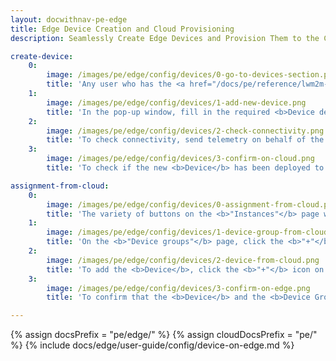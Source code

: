 ```yaml
---
layout: docwithnav-pe-edge
title: Edge Device Creation and Cloud Provisioning
description: Seamlessly Create Edge Devices and Provision Them to the Cloud

create-device:
    0:
        image: /images/pe/edge/config/devices/0-go-to-devices-section.png
        title: 'Any user who has the <a href="/docs/pe/reference/lwm2m-api/#write-operation" target="_blank">"Write" operation</a> permission for <b>Devices</b> is able to create <b>Device entities</b> on the <b>Edge instance</b>. Go to the <b>Entities > Devices</b> section and click the <b>"Add new device"</b> button.'
    1:
        image: /images/pe/edge/config/devices/1-add-new-device.png
        title: 'In the pop-up window, fill in the required <b>Device details</b> fields, such as <b>"Name"</b> and <b>"Device profile"</b>. Confirm the action by clicking the <b>"Add"</b> button.'
    2:
        image: /images/pe/edge/config/devices/2-check-connectivity.png
        title: 'To check connectivity, send telemetry on behalf of the <b>Device</b> using shell by following the on-screen instructions.'
    3:
        image: /images/pe/edge/config/devices/3-confirm-on-cloud.png
        title: 'To check if the new <b>Device</b> has been deployed to the <b>Cloud (Server)</b>, log in to your <b>Cloud (Server)</b> and navigate to the <b>Entities > Devices</b> section.<br>For the <b>ThingsBoard Edge Professional Edition</b>:<ul><li>A new <b>Device entity group</b> will be created with the <b>"[Edge] {NAME_OF_EDGE} All"</b> template name;</li><li>A newly created <b>Device</b> will be assigned to the <b>Cloud (Server)</b> automatically and added to group above;</li><li>This newly created <b>Group</b> will be assigned to the <b>Edge</b> automatically.</li></ul>'

assignment-from-cloud:
    0:
        image: /images/pe/edge/config/devices/0-assignment-from-cloud.png
        title: 'The variety of buttons on the <b>"Instances"</b> page will help you to manage different <a href="/docs/pe/user-guide/groups/" target="_blank">entity groups</a> and <a href="/docs/user-guide/entities-and-relations/" target="_blank">entities</a>, and assign them accordingly to the <b>Edge instance</b>. To assign a <b>Device Group</b>, click the <b>"Manage edge device groups"</b> button.'
    1:
        image: /images/pe/edge/config/devices/1-device-group-from-cloud.png
        title: 'On the <b>"Device groups"</b> page, click the <b>"+"</b> icon and then select the <b>Device group</b> from the drop-down list in the pop-up window. Confirm the action by clicking the <b>"Assign"</b> button.'
    2:
        image: /images/pe/edge/config/devices/2-device-from-cloud.png
        title: 'To add the <b>Device</b>, click the <b>"+"</b> icon on the selected group page, and fill in the required <b>Device details</b> fields, such as <b>"Name"</b> and <b>"Device profile"</b>, in the pop-up window. Confirm the action by clicking the <b>"Add"</b> button.'
    3:
        image: /images/pe/edge/config/devices/3-confirm-on-edge.png
        title: 'To confirm that the <b>Device</b> and the <b>Device Group</b> have been assigned to the <b>Edge instance</b>, log in to your <b>Edge instance</b> and go to the  <b>Entities > Devices</b> section.'

---
```


{% assign docsPrefix = "pe/edge/" %}
{% assign cloudDocsPrefix = "pe/" %}
{% include docs/edge/user-guide/config/device-on-edge.md %}

